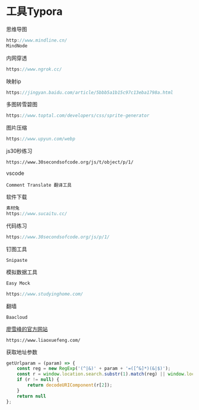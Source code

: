 # 工具Typora

思维导图

```js
http://www.mindline.cn/
MindNode
```

内网穿透

```js
https://www.ngrok.cc/
```

映射ip

```js
https://jingyan.baidu.com/article/5bbb5a1b15c97c13eba1798a.html
```

多图转雪碧图

```js
https://www.toptal.com/developers/css/sprite-generator
```

图片压缩

```js
https://www.upyun.com/webp
```

js30秒练习

```
https://www.30secondsofcode.org/js/t/object/p/1/
```

vscode

```
Comment Translate 翻译工具
```

软件下载

```js
素材兔
https://www.sucaitu.cc/
```

代码练习

```js
https://www.30secondsofcode.org/js/p/1/
```

钉图工具

```
Snipaste
```

模拟数据工具

```js
Easy Mock

https://www.studyinghome.com/
```

翻墙

```
Baacloud
```

[廖雪峰的官方网站](https://www.liaoxuefeng.com/)

```
https://www.liaoxuefeng.com/
```

获取地址参数

```js
getUrlparam = (param) => {
    const reg = new RegExp('(^|&)' + param + '=([^&]*)(&|$)');
    const r = window.location.search.substr(1).match(reg) || window.location.hash.substring((window.location.hash.search(/\?/)) + 1).match(reg);
    if (r != null) {
        return decodeURIComponent(r[2]);
    }
    return null
};
```

